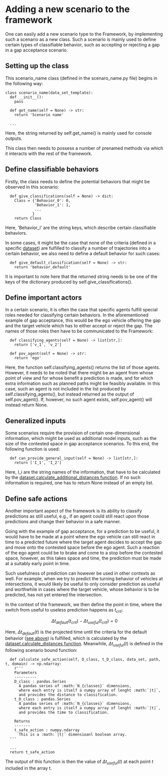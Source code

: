 # Adding a new scenario to the framework
One can easily add a new scenario type to the Framework, by implementing such a scenario as a new class. Such a scenario is mainly used to define certain 
types of classifiable behavior, such as accepting or rejecting a gap in a gap acceptance scenario.

## Setting up the class

This scenario_name class (defined in the scenaro_name.py file) begins in the following way:
```
class scenario_name(data_set_template):
  def __init__():
    pass

  def get_name(self = None) -> str:
    return 'Scenario name'

  ...
```
Here, the string returned by self.get_name() is mainly used for console outputs.

This class then needs to possess a number of prenamed methods via which it interacts with the rest of the framework.

## Define classifiable behaviors
Firstly, the class needs to define the potential behaviors that might be observed in this scenario:
```
  def give_classifications(self = None) -> dict:
    Class = {'Behavior_0': 0,
             'Behavior_1': 1,
             ...
            }
    return Class
```
Here, 'Behavior_i' are the string keys, which describe certain classifiable behaviors.

In some cases, it might be the case that none of the criteria (defined in a specific [dataset](https://github.com/julianschumann/General-Framework/tree/main/Framework/Data_sets)) are fulfilled to classify a number of trajectories into a certain behavior,
we also need to define a default behavior for such cases:
```
  def give_default_classification(self = None) -> str:
    return 'behavior_default'
```
It is important to note here that the returned string needs to be one of the keys of the dictionary produced by self.give_classifications().

## Define important actors
In a certain scenario, it is often the case that specific agents fulfill special roles needed for classifying certain behaviors. In the aforementioned example of gap acceptance, this would be 
the ego vehicle offering the gap and the target vehicle which has to either accept or reject the gap.
The names of those roles then have to be communicated to the Framework:
```
  def classifying_agents(self = None) -> list[str,]:
    return ['v_1', 'v_2']

  def pov_agent(self = None) -> str:
    return 'ego'
```
Here, the function self.classifying_agents() returns the list of those agents. However, it needs to be noted that there might be an agent from whose point of view and for whose benefit a prediction is made,
and for which extra information such as planned paths might be feasibly available.
In this case, such an agent is not included in the list produced by self.classifying_agents(), but instead returned as the output of self.pov_agent(). If, however, no such agent exists, self.pov_agent() will instead return None.

## Generalized inputs
Some scenarios require the provision of certain one-dimensional information, which might be used as additional model inputs, such as the size of the contested space in gap acceptance scenarios.
To this end, the following function is used:
```
  def can_provide_general_input(self = None) -> list[str,]:
    return ['I_1', 'I_2']
```
Here, I_i are the string names of the information, that have to be calculated by the [dataset.calculate_additional_distances function](https://github.com/julianschumann/General-Framework/blob/main/Framework/Data_sets/data_set_template.py). If no such information is required, one has to return None instead of an empty list.

## Define safe actions
Another important aspect of the framework is its ability to classify predictions as still useful, e.g., if an agent could still react upon those predictions and change their behavior in a safe manner. 

Going with the example of gap acceptance, for a prediction to be useful, it would have to be made at a point where the ego vehicle can still react in time to a predicted future where the target agent decides to accept the gap and move onto the contested space before the ego agent. Such a reaction of the ego agent could be to brake and come to a stop before the contested space, however, as this takes space and time, the prediction must be made at a suitably early point in time. 

Such usefulness of prediction can however be used in other contexts as well. For example, when we try to predict the turning behavior of vehicles at intersections, it would likely be useful to only consider prediction as useful and worthwhile in cases where the target vehicle, whose behavior is to be predicted, has not yet entered the intersection.

In the context of the framework, we then define the point in time, where the switch from useful to useless prediction happens as $t_{crit}$:

$$ \Delta t_{default}(t_{crit}) - \Delta t_{useful} (t_{crit}) = 0 $$

Here, $\Delta t_{default}(t)$ is the projected time until the criteria for the default behavior ([see above](#define-classifiable-behaviors)) is fulfilled, which is calculated by the [dataset.calculate_distances function](https://github.com/julianschumann/General-Framework/blob/main/Framework/Data_sets/data_set_template.py). Meanwhile, $\Delta t_{useful}(t)$ is defined in the following scenario bound function:

```
  def calculate_safe_action(self, D_class, t_D_class, data_set, path, t, domain) -> np.ndarray:
    r'''
    Parameters
    ----------
    D_class : pandas.Series
      A pandas series of :math:`N_{classes}` dimensions,
      where each entry is itself a numpy array of lenght :math:`|t|`, 
      and provides the distance to classification.
    t_D_class : pandas.Series
      A pandas series of :math:`N_{classes}` dimensions,
      where each entry is itself a numpy array of lenght :math:`|t|`, 
      and provides the time to classification.

    Returns
    -------
    t_safe_action : numpy.ndarray
      This is a :math:`|t|` dimensioanl boolean array.
  '''

  ...
  return t_safe_action
```

The output of this function is then the value of $\Delta t_{useful}(t)$ at each point $t$ included in the array t.






